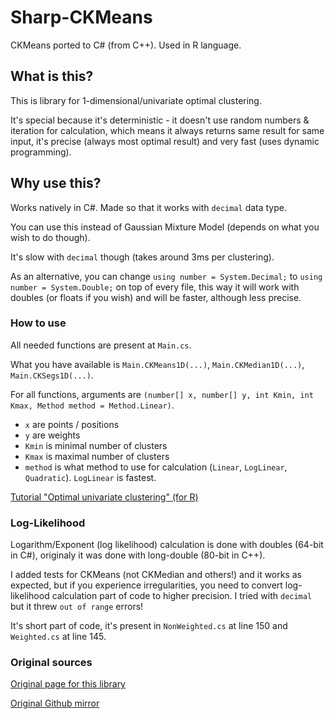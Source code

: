 # Sharp-CKMeans
CKMeans ported to C# (from C++). Used in R language.

## What is this?

This is library for 1-dimensional/univariate optimal clustering.

It's special because it's deterministic - it doesn't use random numbers & iteration for calculation, which means it always returns same result for same input, it's precise (always most optimal result) and very fast (uses dynamic programming).

## Why use this?

Works natively in C#. Made so that it works with `decimal` data type.

You can use this instead of Gaussian Mixture Model (depends on what you wish to do though).

It's slow with `decimal` though (takes around 3ms per clustering).

As an alternative, you can change `using number = System.Decimal;` to `using number = System.Double;` on top of every file, 
this way it will work with doubles (or floats if you wish) and will be faster, although less precise.


### How to use

All needed functions are present at `Main.cs`.

What you have available is `Main.CKMeans1D(...)`, `Main.CKMedian1D(...)`, `Main.CKSegs1D(...)`.

For all functions, arguments are `(number[] x, number[] y, int Kmin, int Kmax, Method method = Method.Linear)`.

* `x` are points / positions
* `y` are weights
* `Kmin` is minimal number of clusters
* `Kmax` is maximal number of clusters
* `method` is what method to use for calculation (`Linear`, `LogLinear`, `Quadratic`). `LogLinear` is fastest.

[Tutorial "Optimal univariate clustering" (for R)](https://cran.r-project.org/web/packages/Ckmeans.1d.dp/vignettes/Ckmeans.1d.dp.html)

### Log-Likelihood

Logarithm/Exponent (log likelihood) calculation is done with doubles (64-bit in C#), originaly it was done with long-double (80-bit in C++).

I added tests for CKMeans (not CKMedian and others!) and it works as expected, but if you experience irregularities, you need to convert log-likelihood calculation part of code to higher precision. I tried with `decimal` but it threw `out of range` errors! 

It's short part of code, it's present in `NonWeighted.cs` at line 150 and `Weighted.cs` at line 145.

### Original sources

[Original page for this library](https://cran.r-project.org/web/packages/Ckmeans.1d.dp/index.html)

[Original Github mirror](https://github.com/cran/Ckmeans.1d.dp)